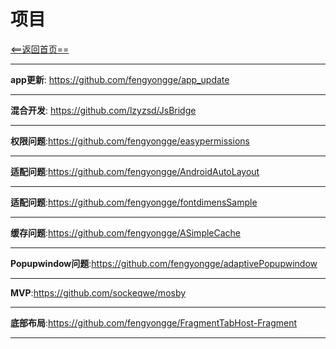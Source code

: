 # 项目



[<==返回首页==](https://github.com/fengyongge/AndroidOpenCollect)

---

**app更新**: https://github.com/fengyongge/app_update

---

**混合开发**: https://github.com/lzyzsd/JsBridge

---

**权限问题**:https://github.com/fengyongge/easypermissions

---

**适配问题**:https://github.com/fengyongge/AndroidAutoLayout

---

**适配问题**:https://github.com/fengyongge/fontdimensSample

---

**缓存问题**:https://github.com/fengyongge/ASimpleCache

---

**Popupwindow问题**:https://github.com/fengyongge/adaptivePopupwindow

---

**MVP**:https://github.com/sockeqwe/mosby

---

**底部布局**:https://github.com/fengyongge/FragmentTabHost-Fragment

---













  
